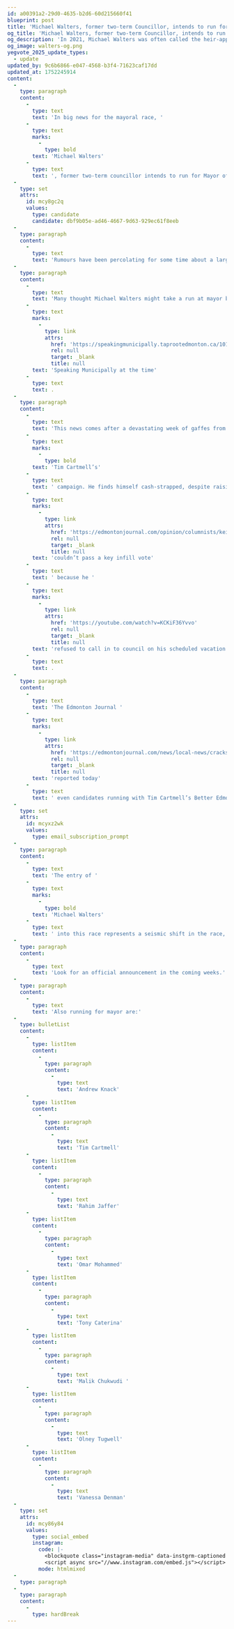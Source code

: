 ```yaml
---
id: a00391a2-29d0-4635-b2d6-60d215660f41
blueprint: post
title: 'Michael Walters, former two-term Councillor, intends to run for Mayor'
og_title: 'Michael Walters, former two-term Councillor, intends to run for Mayor'
og_description: 'In 2021, Michael Walters was often called the heir-apparent, but opted not to run. Now he intends to rejoin the race.'
og_image: walters-og.png
yegvote_2025_update_types:
  - update
updated_by: 9c6b6866-e047-4568-b3f4-71623caf17dd
updated_at: 1752245914
content:
  -
    type: paragraph
    content:
      -
        type: text
        text: 'In big news for the mayoral race, '
      -
        type: text
        marks:
          -
            type: bold
        text: 'Michael Walters'
      -
        type: text
        text: ', former two-term councillor intends to run for Mayor of Edmonton.'
  -
    type: set
    attrs:
      id: mcy8gc2q
      values:
        type: candidate
        candidate: dbf9b05e-ad46-4667-9d63-929ec61f8eeb
  -
    type: paragraph
    content:
      -
        type: text
        text: 'Rumours have been percolating for some time about a large upcoming mayoral announcement, and I now have it from enough sources that I consider to be reliable to share this information.'
  -
    type: paragraph
    content:
      -
        type: text
        text: 'Many thought Michael Walters might take a run at mayor back in 2021, even going so far as to call him the "heir apparent", but he opted not to run for Mayor at the time and instead chose to focus on his family, as he shared with '
      -
        type: text
        marks:
          -
            type: link
            attrs:
              href: 'https://speakingmunicipally.taprootedmonton.ca/101'
              rel: null
              target: _blank
              title: null
        text: 'Speaking Municipally at the time'
      -
        type: text
        text: .
  -
    type: paragraph
    content:
      -
        type: text
        text: 'This news comes after a devastating week of gaffes from '
      -
        type: text
        marks:
          -
            type: bold
        text: 'Tim Cartmell’s'
      -
        type: text
        text: ' campaign. He finds himself cash-strapped, despite raising over half a million dollars, and he '
      -
        type: text
        marks:
          -
            type: link
            attrs:
              href: 'https://edmontonjournal.com/opinion/columnists/keith-gerein-tim-cartmell-edmonton-zoning-infill'
              rel: null
              target: _blank
              title: null
        text: 'couldn’t pass a key infill vote'
      -
        type: text
        text: ' because he '
      -
        type: text
        marks:
          -
            type: link
            attrs:
              href: 'https://youtube.com/watch?v=KCKiF36Yvvo'
              rel: null
              target: _blank
              title: null
        text: 'refused to call in to council on his scheduled vacation'
      -
        type: text
        text: .
  -
    type: paragraph
    content:
      -
        type: text
        text: 'The Edmonton Journal '
      -
        type: text
        marks:
          -
            type: link
            attrs:
              href: 'https://edmontonjournal.com/news/local-news/cracks-appear-in-cartmells-better-edmonton-coalition'
              rel: null
              target: _blank
              title: null
        text: 'reported today'
      -
        type: text
        text: ' even candidates running with Tim Cartmell’s Better Edmonton party are losing confidence in Tim Cartmell’s leadership.'
  -
    type: set
    attrs:
      id: mcyxz2wk
      values:
        type: email_subscription_prompt
  -
    type: paragraph
    content:
      -
        type: text
        text: 'The entry of '
      -
        type: text
        marks:
          -
            type: bold
        text: 'Michael Walters'
      -
        type: text
        text: ' into this race represents a seismic shift in the race, that up until now many were regarding as a two-horse race.'
  -
    type: paragraph
    content:
      -
        type: text
        text: 'Look for an official announcement in the coming weeks.'
  -
    type: paragraph
    content:
      -
        type: text
        text: 'Also running for mayor are:'
  -
    type: bulletList
    content:
      -
        type: listItem
        content:
          -
            type: paragraph
            content:
              -
                type: text
                text: 'Andrew Knack'
      -
        type: listItem
        content:
          -
            type: paragraph
            content:
              -
                type: text
                text: 'Tim Cartmell'
      -
        type: listItem
        content:
          -
            type: paragraph
            content:
              -
                type: text
                text: 'Rahim Jaffer'
      -
        type: listItem
        content:
          -
            type: paragraph
            content:
              -
                type: text
                text: 'Omar Mohammed'
      -
        type: listItem
        content:
          -
            type: paragraph
            content:
              -
                type: text
                text: 'Tony Caterina'
      -
        type: listItem
        content:
          -
            type: paragraph
            content:
              -
                type: text
                text: 'Malik Chukwudi '
      -
        type: listItem
        content:
          -
            type: paragraph
            content:
              -
                type: text
                text: 'Olney Tugwell'
      -
        type: listItem
        content:
          -
            type: paragraph
            content:
              -
                type: text
                text: 'Vanessa Denman'
  -
    type: set
    attrs:
      id: mcy86y84
      values:
        type: social_embed
        instagram:
          code: |-
            <blockquote class="instagram-media" data-instgrm-captioned data-instgrm-permalink="https://www.instagram.com/reel/DL83yJJxYHN/?utm_source=ig_embed&amp;utm_campaign=loading" data-instgrm-version="14" style=" background:#FFF; border:0; border-radius:3px; box-shadow:0 0 1px 0 rgba(0,0,0,0.5),0 1px 10px 0 rgba(0,0,0,0.15); margin: 1px; max-width:540px; min-width:326px; padding:0; width:99.375%; width:-webkit-calc(100% - 2px); width:calc(100% - 2px);"><div style="padding:16px;"> <a href="https://www.instagram.com/reel/DL83yJJxYHN/?utm_source=ig_embed&amp;utm_campaign=loading" style=" background:#FFFFFF; line-height:0; padding:0 0; text-align:center; text-decoration:none; width:100%;" target="_blank"> <div style=" display: flex; flex-direction: row; align-items: center;"> <div style="background-color: #F4F4F4; border-radius: 50%; flex-grow: 0; height: 40px; margin-right: 14px; width: 40px;"></div> <div style="display: flex; flex-direction: column; flex-grow: 1; justify-content: center;"> <div style=" background-color: #F4F4F4; border-radius: 4px; flex-grow: 0; height: 14px; margin-bottom: 6px; width: 100px;"></div> <div style=" background-color: #F4F4F4; border-radius: 4px; flex-grow: 0; height: 14px; width: 60px;"></div></div></div><div style="padding: 19% 0;"></div> <div style="display:block; height:50px; margin:0 auto 12px; width:50px;"><svg width="50px" height="50px" viewBox="0 0 60 60" version="1.1" xmlns="https://www.w3.org/2000/svg" xmlns:xlink="https://www.w3.org/1999/xlink"><g stroke="none" stroke-width="1" fill="none" fill-rule="evenodd"><g transform="translate(-511.000000, -20.000000)" fill="#000000"><g><path d="M556.869,30.41 C554.814,30.41 553.148,32.076 553.148,34.131 C553.148,36.186 554.814,37.852 556.869,37.852 C558.924,37.852 560.59,36.186 560.59,34.131 C560.59,32.076 558.924,30.41 556.869,30.41 M541,60.657 C535.114,60.657 530.342,55.887 530.342,50 C530.342,44.114 535.114,39.342 541,39.342 C546.887,39.342 551.658,44.114 551.658,50 C551.658,55.887 546.887,60.657 541,60.657 M541,33.886 C532.1,33.886 524.886,41.1 524.886,50 C524.886,58.899 532.1,66.113 541,66.113 C549.9,66.113 557.115,58.899 557.115,50 C557.115,41.1 549.9,33.886 541,33.886 M565.378,62.101 C565.244,65.022 564.756,66.606 564.346,67.663 C563.803,69.06 563.154,70.057 562.106,71.106 C561.058,72.155 560.06,72.803 558.662,73.347 C557.607,73.757 556.021,74.244 553.102,74.378 C549.944,74.521 548.997,74.552 541,74.552 C533.003,74.552 532.056,74.521 528.898,74.378 C525.979,74.244 524.393,73.757 523.338,73.347 C521.94,72.803 520.942,72.155 519.894,71.106 C518.846,70.057 518.197,69.06 517.654,67.663 C517.244,66.606 516.755,65.022 516.623,62.101 C516.479,58.943 516.448,57.996 516.448,50 C516.448,42.003 516.479,41.056 516.623,37.899 C516.755,34.978 517.244,33.391 517.654,32.338 C518.197,30.938 518.846,29.942 519.894,28.894 C520.942,27.846 521.94,27.196 523.338,26.654 C524.393,26.244 525.979,25.756 528.898,25.623 C532.057,25.479 533.004,25.448 541,25.448 C548.997,25.448 549.943,25.479 553.102,25.623 C556.021,25.756 557.607,26.244 558.662,26.654 C560.06,27.196 561.058,27.846 562.106,28.894 C563.154,29.942 563.803,30.938 564.346,32.338 C564.756,33.391 565.244,34.978 565.378,37.899 C565.522,41.056 565.552,42.003 565.552,50 C565.552,57.996 565.522,58.943 565.378,62.101 M570.82,37.631 C570.674,34.438 570.167,32.258 569.425,30.349 C568.659,28.377 567.633,26.702 565.965,25.035 C564.297,23.368 562.623,22.342 560.652,21.575 C558.743,20.834 556.562,20.326 553.369,20.18 C550.169,20.033 549.148,20 541,20 C532.853,20 531.831,20.033 528.631,20.18 C525.438,20.326 523.257,20.834 521.349,21.575 C519.376,22.342 517.703,23.368 516.035,25.035 C514.368,26.702 513.342,28.377 512.574,30.349 C511.834,32.258 511.326,34.438 511.181,37.631 C511.035,40.831 511,41.851 511,50 C511,58.147 511.035,59.17 511.181,62.369 C511.326,65.562 511.834,67.743 512.574,69.651 C513.342,71.625 514.368,73.296 516.035,74.965 C517.703,76.634 519.376,77.658 521.349,78.425 C523.257,79.167 525.438,79.673 528.631,79.82 C531.831,79.965 532.853,80.001 541,80.001 C549.148,80.001 550.169,79.965 553.369,79.82 C556.562,79.673 558.743,79.167 560.652,78.425 C562.623,77.658 564.297,76.634 565.965,74.965 C567.633,73.296 568.659,71.625 569.425,69.651 C570.167,67.743 570.674,65.562 570.82,62.369 C570.966,59.17 571,58.147 571,50 C571,41.851 570.966,40.831 570.82,37.631"></path></g></g></g></svg></div><div style="padding-top: 8px;"> <div style=" color:#3897f0; font-family:Arial,sans-serif; font-size:14px; font-style:normal; font-weight:550; line-height:18px;">View this post on Instagram</div></div><div style="padding: 12.5% 0;"></div> <div style="display: flex; flex-direction: row; margin-bottom: 14px; align-items: center;"><div> <div style="background-color: #F4F4F4; border-radius: 50%; height: 12.5px; width: 12.5px; transform: translateX(0px) translateY(7px);"></div> <div style="background-color: #F4F4F4; height: 12.5px; transform: rotate(-45deg) translateX(3px) translateY(1px); width: 12.5px; flex-grow: 0; margin-right: 14px; margin-left: 2px;"></div> <div style="background-color: #F4F4F4; border-radius: 50%; height: 12.5px; width: 12.5px; transform: translateX(9px) translateY(-18px);"></div></div><div style="margin-left: 8px;"> <div style=" background-color: #F4F4F4; border-radius: 50%; flex-grow: 0; height: 20px; width: 20px;"></div> <div style=" width: 0; height: 0; border-top: 2px solid transparent; border-left: 6px solid #f4f4f4; border-bottom: 2px solid transparent; transform: translateX(16px) translateY(-4px) rotate(30deg)"></div></div><div style="margin-left: auto;"> <div style=" width: 0px; border-top: 8px solid #F4F4F4; border-right: 8px solid transparent; transform: translateY(16px);"></div> <div style=" background-color: #F4F4F4; flex-grow: 0; height: 12px; width: 16px; transform: translateY(-4px);"></div> <div style=" width: 0; height: 0; border-top: 8px solid #F4F4F4; border-left: 8px solid transparent; transform: translateY(-4px) translateX(8px);"></div></div></div> <div style="display: flex; flex-direction: column; flex-grow: 1; justify-content: center; margin-bottom: 24px;"> <div style=" background-color: #F4F4F4; border-radius: 4px; flex-grow: 0; height: 14px; margin-bottom: 6px; width: 224px;"></div> <div style=" background-color: #F4F4F4; border-radius: 4px; flex-grow: 0; height: 14px; width: 144px;"></div></div></a><p style=" color:#c9c8cd; font-family:Arial,sans-serif; font-size:14px; line-height:17px; margin-bottom:0; margin-top:8px; overflow:hidden; padding:8px 0 7px; text-align:center; text-overflow:ellipsis; white-space:nowrap;"><a href="https://www.instagram.com/reel/DL83yJJxYHN/?utm_source=ig_embed&amp;utm_campaign=loading" style=" color:#c9c8cd; font-family:Arial,sans-serif; font-size:14px; font-style:normal; font-weight:normal; line-height:17px; text-decoration:none;" target="_blank">A post shared by Troy Pavlek (@troypavlek.politics)</a></p></div></blockquote>
            <script async src="//www.instagram.com/embed.js"></script>
          mode: htmlmixed
  -
    type: paragraph
  -
    type: paragraph
    content:
      -
        type: hardBreak
---
```

